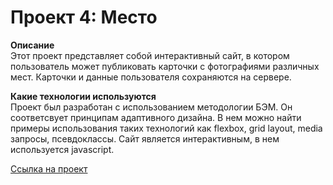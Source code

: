 # Проект 4: Место

**Описание**  
Этот проект представляет собой интерактивный сайт, в котором пользователь может публиковать карточки с фотографиями различных мест. Карточки и данные пользователя сохраняются на сервере.

**Какие технологии используются**  
Проект был разработан с использованием методологии БЭМ. Он соответсвует принципам адаптивного дизайна. В нем можно найти примеры использования таких технологий как flexbox, grid layout, media запросы, псевдоклассы. Сайт является интерактивным, в нем используется javascript.

[Ссылка на проект](https://dgash2201.github.io/mesto/index.html)
